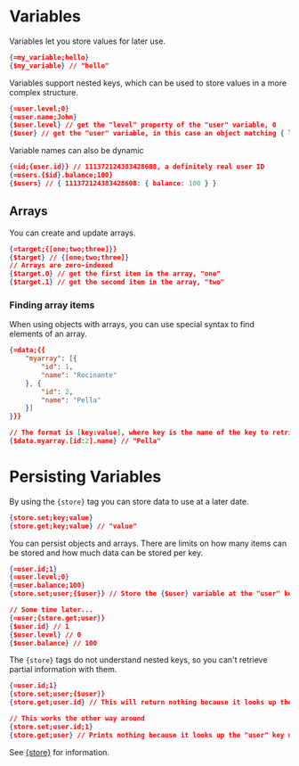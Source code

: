 # Variables

Variables let you store values for later use.

```json
{=my_variable;hello}
{$my_variable} // "hello"
```

Variables support nested keys, which can be used to store values in a more complex structure.

```json
{=user.level;0}
{=user.name;John}
{$user.level} // get the "level" property of the "user" variable, 0
{$user} // get the "user" variable, in this case an object matching { level: 0, name: "John" }
```

Variable names can also be dynamic

```json
{=id;{user.id}} // 111372124383428608, a definitely real user ID
{=users.{$id}.balance;100}
{$users} // { 111372124383428608: { balance: 100 } }
```

## Arrays

You can create and update arrays.

```json
{=target;{[one;two;three]}}
{$target} // {[one;two;three]}
// Arrays are zero-indexed
{$target.0} // get the first item in the array, "one"
{$target.1} // get the second item in the array, "two"
```

### Finding array items

When using objects with arrays, you can use special syntax to find elements of an array.

```json
{=data;{{
	"myarray": [{
		"id": 1,
		"name": "Rocinante"
	}, {
		"id": 2,
		"name": "Pella"
	}]
}}}

// The format is [key:value], where key is the name of the key to retrieve and value is the value to match against.
{$data.myarray.[id:2].name} // "Pella"
```

# Persisting Variables

By using the `{store}` tag you can store data to use at a later date.

```json
{store.set;key;value}
{store.get;key;value} // "value"
```

You can persist objects and arrays. There are limits on how many items can be stored and how much data can be stored per key.

```json
{=user.id;1}
{=user.level;0}
{=user.balance;100}
{store.set;user;{$user}} // Store the {$user} variable at the "user" key

// Some time later...
{=user;{store.get;user}}
{$user.id} // 1
{$user.level} // 0
{$user.balance} // 100
```

The `{store}` tags do not understand nested keys, so you can't retrieve partial information with them.

```json
{=user.id;1}
{store.set;user;{$user}}
{store.get;user.id} // This will return nothing because it looks up the "user.id" key, not the "user" key.

// This works the other way around
{store.set;user.id;1}
{store.get;user} // Prints nothing because it looks up the "user" key while our data is stored at the "user.id" key.
```

See [{store}](https://docs.atlas.bot/tags/store) for information.
